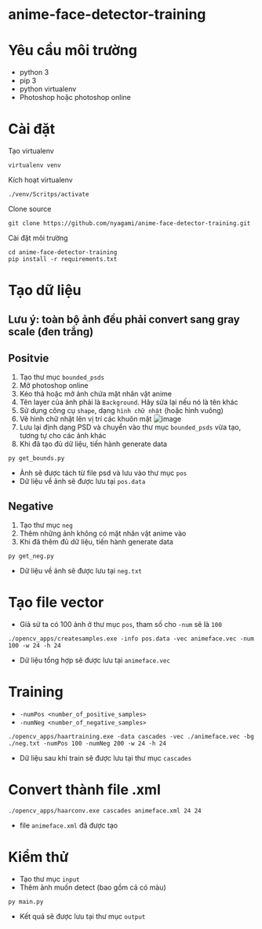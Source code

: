 # anime-face-detector-training

# Yêu cầu môi trường
- python 3
- pip 3
- python virtualenv
- Photoshop hoặc photoshop online

# Cài đặt
Tạo virtualenv
```
virtualenv venv
```

Kích hoạt virtualenv
```
./venv/Scritps/activate
```

Clone source
```
git clone https://github.com/nyagami/anime-face-detector-training.git
```

Cài đặt môi trường
```
cd anime-face-detector-training
pip install -r requirements.txt
```

# Tạo dữ liệu

## Lưu ý: toàn bộ ảnh đều phải convert sang gray scale (đen trắng)

## Positvie
1. Tạo thư mục `bounded_psds`
2. Mở photoshop online
3. Kéo thả hoặc mở ảnh chứa mặt nhân vật anime
4. Tên layer của ảnh phải là `Background`. Hãy sửa lại nếu nó là tên khác
5. Sử dụng công cụ `shape`, dạng `hình chữ nhật` (hoặc hình vuông)
6. Vẽ hình chữ nhật lên vị trí các khuôn mặt
![image](https://user-images.githubusercontent.com/86464880/236602498-0aeffd5f-f575-4b87-ad8c-6b936f97f693.png)
7. Lưu lại định dạng PSD và chuyển vào thư mục `bounded_psds` vừa tạo, tương tự cho các ảnh khác
8. Khi đã tạo đủ dữ liệu, tiến hành generate data
```
py get_bounds.py
```
- Ảnh sẽ được tách từ file psd và lưu vào thư mục `pos`
- Dữ liệu về ảnh sẽ được lưu tại `pos.data`

## Negative
1. Tạo thư mục `neg`
2. Thêm những ảnh không có mặt nhân vật anime vào
3. Khi đã thêm đủ dữ liệu, tiến hành generate data
```
py get_neg.py
```
- Dữ liệu về ảnh sẽ được lưu tại `neg.txt`

# Tạo file vector
- Giả sử ta có 100 ảnh ở thư mục `pos`, tham số cho `-num` sẽ là `100`
```
./opencv_apps/createsamples.exe -info pos.data -vec animeface.vec -num 100 -w 24 -h 24
```
- Dữ liệu tổng hợp sẽ được lưu tại `animeface.vec`

# Training
- `-numPos <number_of_positive_samples>`
- `-numNeg <number_of_negative_samples>`
```
./opencv_apps/haartraining.exe -data cascades -vec ./animeface.vec -bg ./neg.txt -numPos 100 -numNeg 200 -w 24 -h 24
```
- Dữ liệu sau khi train sẽ được lưu tại thư mục `cascades`

# Convert thành file .xml 
```
./opencv_apps/haarconv.exe cascades animeface.xml 24 24  
```
- file `animeface.xml` đã được tạo

# Kiểm thử 
- Tạo thư mục `input`
- Thêm ảnh muốn detect (bao gồm cả có màu)
```
py main.py
```
- Kết quả sẽ được lưu tại thư mục `output`
